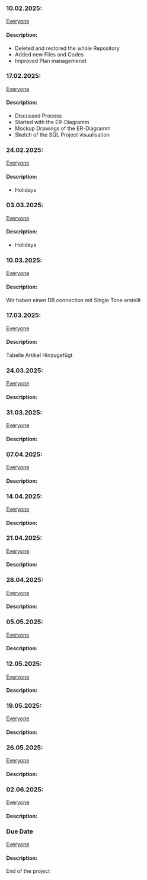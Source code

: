 ### 10.02.2025:
[Everyone](https://github.com/kingkushgaming/PSS/edit/main/docs/CONTRIBUTING.md)
#### Description:

- Deleted and restored the whole Repository
- Added new Files and Codes
- Improved Plan managemenet


### 17.02.2025:  
[Everyone](https://github.com/kingkushgaming/PSS/edit/main/docs/CONTRIBUTING.md)  
#### Description:

- Discussed Process
- Started with the ER-Diagramm
- Mockup Drawings of the ER-Diagramm
- Sketch of the SQL Project visualisation


### 24.02.2025:  
[Everyone](https://github.com/kingkushgaming/PSS/edit/main/docs/CONTRIBUTING.md)  
#### Description:
- Holidays

### 03.03.2025:  
[Everyone](https://github.com/kingkushgaming/PSS/edit/main/docs/CONTRIBUTING.md)  
#### Description:
- Holidays

### 10.03.2025:  
[Everyone](https://github.com/kingkushgaming/PSS/edit/main/docs/CONTRIBUTING.md)  
#### Description:
Wir haben einen DB connection mit Single Tone erstellt

### 17.03.2025:  
[Everyone](https://github.com/kingkushgaming/PSS/edit/main/docs/CONTRIBUTING.md)  
#### Description:
Tabelle Artikel Hinzugefügt

### 24.03.2025:  
[Everyone](https://github.com/kingkushgaming/PSS/edit/main/docs/CONTRIBUTING.md)  
#### Description:


### 31.03.2025:  
[Everyone](https://github.com/kingkushgaming/PSS/edit/main/docs/CONTRIBUTING.md)  
#### Description:


### 07.04.2025:  
[Everyone](https://github.com/kingkushgaming/PSS/edit/main/docs/CONTRIBUTING.md)  
#### Description:


### 14.04.2025:  
[Everyone](https://github.com/kingkushgaming/PSS/edit/main/docs/CONTRIBUTING.md)  
#### Description:



### 21.04.2025:  
[Everyone](https://github.com/kingkushgaming/PSS/edit/main/docs/CONTRIBUTING.md)  
#### Description:



### 28.04.2025:  
[Everyone](https://github.com/kingkushgaming/PSS/edit/main/docs/CONTRIBUTING.md)  
#### Description:


### 05.05.2025:  
[Everyone](https://github.com/kingkushgaming/PSS/edit/main/docs/CONTRIBUTING.md)  
#### Description:


### 12.05.2025:  
[Everyone](https://github.com/kingkushgaming/PSS/edit/main/docs/CONTRIBUTING.md)  
#### Description:


### 19.05.2025:  
[Everyone](https://github.com/kingkushgaming/PSS/edit/main/docs/CONTRIBUTING.md)  
#### Description:


### 26.05.2025:  
[Everyone](https://github.com/kingkushgaming/PSS/edit/main/docs/CONTRIBUTING.md)  
#### Description:


### 02.06.2025:  
[Everyone](https://github.com/kingkushgaming/PSS/edit/main/docs/CONTRIBUTING.md)  
#### Description:


### Due Date 
[Everyone](https://github.com/kingkushgaming/PSS/edit/main/docs/CONTRIBUTING.md)  
#### Description:
 End of the project 
